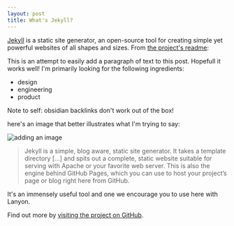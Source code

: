 ```yaml
---
layout: post
title: What's Jekyll?
---
```


[Jekyll](https://jekyllrb.com) is a static site generator, an open-source tool for creating simple yet powerful websites of all shapes and sizes. From [the project's readme](https://github.com/mojombo/jekyll/blob/master/README.markdown):

This is an attempt to easily add a paragraph of text to this post. Hopefull it works well! I'm primarily looking for the following ingredients:
- design
- engineering 
- product

Note to self: obsidian backlinks don't work out of the box!

here's an image that better illustrates what I'm trying to say:

![adding an image](/post-images/test-image.png)


  > Jekyll is a simple, blog aware, static site generator. It takes a template directory [...] and spits out a complete, static website suitable for serving with Apache or your favorite web server. This is also the engine behind GitHub Pages, which you can use to host your project’s page or blog right here from GitHub.

It's an immensely useful tool and one we encourage you to use here with Lanyon.

Find out more by [visiting the project on GitHub](https://github.com/mojombo/jekyll).
